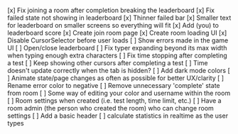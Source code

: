 [x] Fix joining a room after completion breaking the leaderboard
[x] Fix failed state not showing in leaderboard
[x] Thinner failed bar
[x] Smaller text for leaderboard on smaller screens so everything will fit
[x] Add (you) to leaderboard score
[x] Create join room page
[x] Create room loading UI
[x] Disable CursorSelector before user loads
[ ] Show errors made in the game UI
[ ] Open/close leaderboard
[ ] Fix typer expanding beyond its max width when typing enough extra characters
[ ] Fix time stopping after completing a test
[ ] Keep showing other cursors after completing a test
[ ] Time doesn't update correctly when the tab is hidden?
[ ] Add dark mode colors
[ ] Animate state/page changes as often as possible for better UX/clarity
[ ] Rename error color to negative
[ ] Remove unnecessary 'complete' state from room
[ ] Some way of editing your color and username within the room
[ ] Room settings when created (i.e. test length, time limit, etc.)
[ ] Have a room admin (the person who created the room) who can change room settings
[ ] Add a basic header
[ ] calculate statistics in realtime as the user types
